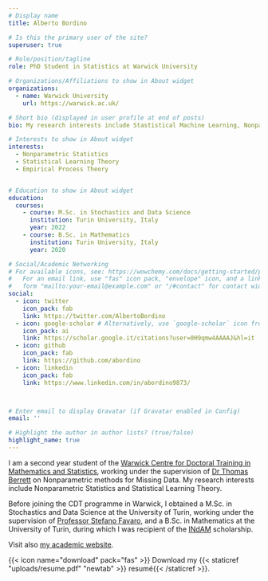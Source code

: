 ```yaml
---
# Display name
title: Alberto Bordino

# Is this the primary user of the site?
superuser: true

# Role/position/tagline
role: PhD Student in Statistics at Warwick University

# Organizations/Affiliations to show in About widget
organizations:
  - name: Warwick University
    url: https://warwick.ac.uk/

# Short bio (displayed in user profile at end of posts)
bio: My research interests include Stastistical Machine Learning, Nonparametric Statistics and Empirical Process Theory.

# Interests to show in About widget
interests:
  - Nonparametric Statistics
  - Statistical Learning Theory
  - Empirical Process Theory


# Education to show in About widget
education:
  courses:
    - course: M.Sc. in Stochastics and Data Science
      institution: Turin University, Italy
      year: 2022
    - course: B.Sc. in Mathematics
      institution: Turin University, Italy
      year: 2020

# Social/Academic Networking
# For available icons, see: https://wowchemy.com/docs/getting-started/page-builder/#icons
#   For an email link, use "fas" icon pack, "envelope" icon, and a link in the
#   form "mailto:your-email@example.com" or "/#contact" for contact widget.
social:
  - icon: twitter
    icon_pack: fab
    link: https://twitter.com/AlbertoBordino
  - icon: google-scholar # Alternatively, use `google-scholar` icon from `ai` icon pack
    icon_pack: ai
    link: https://scholar.google.it/citations?user=0H9qmw4AAAAJ&hl=it
  - icon: github
    icon_pack: fab
    link: https://github.com/abordino
  - icon: linkedin
    icon_pack: fab
    link: https://www.linkedin.com/in/abordino9873/



# Enter email to display Gravatar (if Gravatar enabled in Config)
email: ''

# Highlight the author in author lists? (true/false)
highlight_name: true
---
```


I am a second year student of the [Warwick Centre for Doctoral Training in Mathematics and Statistics](https://warwick.ac.uk/fac/sci/statistics/postgrad/research/), working under the supervision of [Dr Thomas Berrett](https://thomasberrett.github.io/) on Nonparametric methods for Missing Data. My research interests include Nonparametric Statistics and Statistical Learning Theory.

Before joining the CDT programme in Warwick, I obtained a M.Sc. in Stochastics and Data Science at the University of Turin, working under the supervision of [Professor Stefano Favaro](https://www.carloalberto.org/person/stefano-favaro/), and a B.Sc. in Mathematics at the University of Turin, during which I was recipient of the [INdAM](https://en.wikipedia.org/wiki/Istituto_Nazionale_di_Alta_Matematica_Francesco_Severi) scholarship.

Visit also [my academic website](https://warwick.ac.uk/fac/sci/statistics/staff/research_students/bordino/).

{{< icon name="download" pack="fas" >}} Download my {{< staticref "uploads/resume.pdf" "newtab" >}} resumé{{< /staticref >}}.
